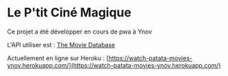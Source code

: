 # Le P'tit Ciné Magique

Ce projet a été développer en cours de pwa à Ynov

L'API utiliser est :  [The Movie Database](https://www.themoviedb.org/?language=fr)

Actuellement en ligne sur Heroku : [https://watch-patata-movies-ynov.herokuapp.com/](https://watch-patata-movies-ynov.herokuapp.com/)

